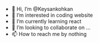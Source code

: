 - 👋 Hi, I’m @Keysankohkan
- 👀 I’m interested in coding website
- 🌱 I’m currently learning react
- 💞️ I’m looking to collaborate on ...
- 📫 How to reach me by nothing

<!---
Keysankohkan/Keysankohkan is a ✨ special ✨ repository because its `README.md` (this file) appears on your GitHub profile.
You can click the Preview link to take a look at your changes.
--->
